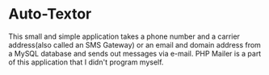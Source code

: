 Auto-Textor
===========

This small and simple application takes a phone number and a carrier address(also called an SMS Gateway) or an email and domain address
from a MySQL database and sends out messages via e-mail. PHP Mailer is a part of this application that I didn't program myself.
